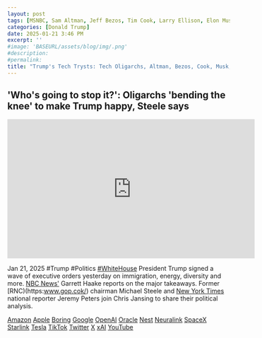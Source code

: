 ```yaml
---
layout: post
tags: [MSNBC, Sam Altman, Jeff Bezos, Tim Cook, Larry Ellison, Elon Musk, Sundar Pincha, Vivek Ramaswamy, Shou Xi Chew, Amazon, Apple, Google, Nest, YouTube, Oracle, OpenAI, Tesla, SpaceX, Starlink, X-Twitter, Boring, xAI, Neuralink, TikTok, inauguration, conauguration, oligarchy, politics]
categories: [Donald Trump]
date: 2025-01-21 3:46 PM
excerpt: ''
#image: 'BASEURL/assets/blog/img/.png'
#description:
#permalink:
title: "Trump's Tech Trysts: Tech Oligarchs, Altman, Bezos, Cook, Musk, Pinchai, Zuckerberg, Chew, Ob​se​qui​ous​ly Kneel Down Before Trump"
---
```



## 'Who's going to stop it?': Oligarchs 'bending the knee' to make Trump happy, Steele says

<iframe width="560" height="315" src="https://www.youtube.com/embed/tK6ck5P1bhg?si=3qSoMQAK88UPBsq2" title="YouTube video player" frameborder="0" allow="accelerometer; autoplay; clipboard-write; encrypted-media; gyroscope; picture-in-picture; web-share" referrerpolicy="strict-origin-when-cross-origin" allowfullscreen></iframe>

Jan 21, 2025 #Trump #Politics [#WhiteHouse](https://www.whitehouse.gov/)
President Trump signed a wave of executive orders yesterday on immigration, energy, diversity and more. [NBC News'](https://www.nbcnews.com/) Garrett Haake reports on the major takeaways. Former [RNC)(https:www.gop.cok/) chairman Michael Steele and [New York Times](https://www.nytimes.com/) national reporter Jeremy Peters join Chris Jansing to share their political analysis.

[Amazon](https://www.amazon.com/)
[Apple](https://www.google.com/)
[Boring](https:://www.boringcompany.com/)
[Google](https://www.google.com/)
[OpenAI](https://openai.com/)
[Oracle](https://www.oracle.com/)
[Nest](https://nest.com/)
[Neuralink](https://neuralink.com/)
[SpaceX](https://www.spacex.com/)
[Starlink](https://www.starlink.com/)
[Tesla](https://www.tesla.com/)
[TikTok](https://www.tiktok.com/)
[Twitter](https://twitter.com/)
[X](https://x.com/)
[xAI](https://x.ai/)
[YouTube](https://www.youtube.com/)